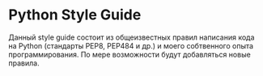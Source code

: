 # Python Style Guide
Данный style guide состоит из общеизвестных правил написания кода на Python (стандарты PEP8, PEP484 и др.) и моего собтвенного опыта программирования. По мере возможности будут добавляться новые правила.